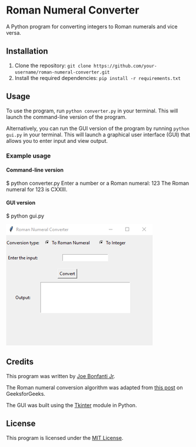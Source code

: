 # Roman Numeral Converter

A Python program for converting integers to Roman numerals and vice versa.

## Installation

1. Clone the repository: `git clone https://github.com/your-username/roman-numeral-converter.git`
2. Install the required dependencies: `pip install -r requirements.txt`

## Usage

To use the program, run `python converter.py` in your terminal. This will launch the command-line version of the program.

Alternatively, you can run the GUI version of the program by running `python gui.py` in your terminal. This will launch a graphical user interface (GUI) that allows you to enter input and view output.

### Example usage

#### Command-line version

$ python converter.py
Enter a number or a Roman numeral: 123
The Roman numeral for 123 is CXXIII.

#### GUI version

$ python gui.py

![Screenshot of the GUI](RNG.png)

## Credits

This program was written by [Joe Bonfanti Jr](https://github.com/IAmJuniorB).

The Roman numeral conversion algorithm was adapted from [this post](https://www.geeksforgeeks.org/converting-decimal-number-lying-between-1-to-3999-to-roman-numerals/) on GeeksforGeeks.

The GUI was built using the [Tkinter](https://docs.python.org/3/library/tk.html) module in Python.

## License

This program is licensed under the [MIT License](LICENSE).

